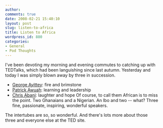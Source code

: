 ```yaml
---
author:
comments: true
date: 2008-02-21 15:40:10
layout: post
slug: listen-to-africa
title: Listen to Africa
wordpress_id: 880
categories:
- General
- Pod Thoughts
---
```


I've been devoting my morning and evening commutes to catching up with TEDTalks, which had been languishing since last autumn. Yesterday and today I was simply blown away by three in succession.


  * [George Ayittey](http://www.ted.com/talks/view/id/151): fire and brimstone
  * [Patrick Awuah](http://www.ted.com/talks/view/id/156): learning and leadership
  * [Chris Abani](http://www.ted.com/talks/view/id/155): laughter and hope
Of course, to call them African is to miss the point. Two Ghanaians and a Nigerian. An Ibo and two -- what? Three fine, passionate, inspiring, wonderful speakers.

The intertubes are so, so wonderful. And there's lots more about those three and everyone else at the TED site.

